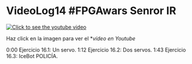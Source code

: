 # VideoLog14 #FPGAwars Senror IR

[![Click to see the youtube video](https://img.youtube.com/vi//XWEuQXl79wA/0.jpg)](https://youtu.be/XWEuQXl79wA&feature=youtu.be)

Haz click en la imagen para ver el **vídeo en Youtube*

0:00 Ejercicio 16.1: Un servo.
1:12 Ejercicio 16.2: Dos servos.
1:43 Ejercicio 16.3: IceBot POLICÍA.
